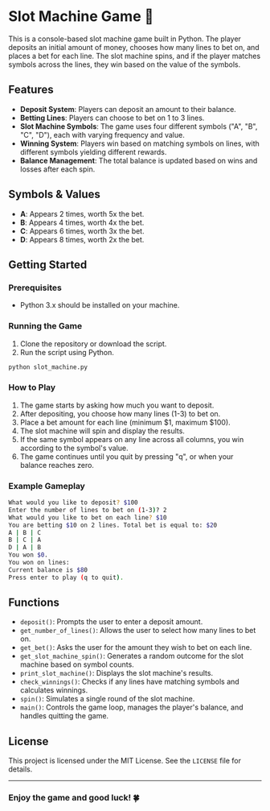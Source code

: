 # Slot Machine Game 🎰

This is a console-based slot machine game built in Python. The player deposits an initial amount of money, chooses how many lines to bet on, and places a bet for each line. The slot machine spins, and if the player matches symbols across the lines, they win based on the value of the symbols.

## Features

- **Deposit System**: Players can deposit an amount to their balance.
- **Betting Lines**: Players can choose to bet on 1 to 3 lines.
- **Slot Machine Symbols**: The game uses four different symbols ("A", "B", "C", "D"), each with varying frequency and value.
- **Winning System**: Players win based on matching symbols on lines, with different symbols yielding different rewards.
- **Balance Management**: The total balance is updated based on wins and losses after each spin.

## Symbols & Values

- **A**: Appears 2 times, worth 5x the bet.
- **B**: Appears 4 times, worth 4x the bet.
- **C**: Appears 6 times, worth 3x the bet.
- **D**: Appears 8 times, worth 2x the bet.

## Getting Started

### Prerequisites

- Python 3.x should be installed on your machine.

### Running the Game

1. Clone the repository or download the script.
2. Run the script using Python.

```bash
python slot_machine.py
```

### How to Play

1. The game starts by asking how much you want to deposit.
2. After depositing, you choose how many lines (1-3) to bet on.
3. Place a bet amount for each line (minimum $1, maximum $100).
4. The slot machine will spin and display the results.
5. If the same symbol appears on any line across all columns, you win according to the symbol's value.
6. The game continues until you quit by pressing "q", or when your balance reaches zero.

### Example Gameplay

```bash
What would you like to deposit? $100
Enter the number of lines to bet on (1-3)? 2
What would you like to bet on each line? $10
You are betting $10 on 2 lines. Total bet is equal to: $20
A | B | C
B | C | A
D | A | B
You won $0.
You won on lines:
Current balance is $80
Press enter to play (q to quit).
```

## Functions

- `deposit()`: Prompts the user to enter a deposit amount.
- `get_number_of_lines()`: Allows the user to select how many lines to bet on.
- `get_bet()`: Asks the user for the amount they wish to bet on each line.
- `get_slot_machine_spin()`: Generates a random outcome for the slot machine based on symbol counts.
- `print_slot_machine()`: Displays the slot machine's results.
- `check_winnings()`: Checks if any lines have matching symbols and calculates winnings.
- `spin()`: Simulates a single round of the slot machine.
- `main()`: Controls the game loop, manages the player's balance, and handles quitting the game.

## License

This project is licensed under the MIT License. See the `LICENSE` file for details.

---

### Enjoy the game and good luck! 🍀
